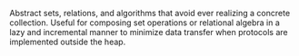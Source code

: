 Abstract sets, relations, and algorithms that avoid ever realizing a concrete collection. Useful for composing set operations or relational algebra in a lazy and incremental manner to minimize data transfer when protocols are implemented outside the heap.
